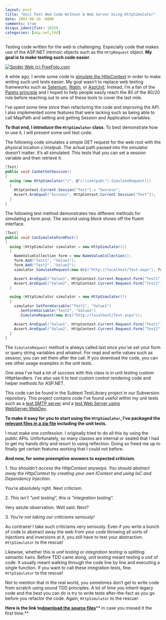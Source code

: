 ```yaml
---
layout: post
title: "Unit Test Web Code Without A Web Server Using HttpSimulator"
date: 2007-06-19 -0800
comments: true
disqus_identifier: 18356
categories: [asp.net,tdd]
---
```

Testing code written for the web is challenging. Especially code that
makes use of the ASP.NET intrinsic objects such as the `HttpRequest`
object. **My goal is to make testing such code easier**.

[![Spider Web (c)
FreeFoto.com](http://haacked.com/images/haacked_com/WindowsLiveWriter/WriteUnitTestsForTheWebWithoutAWebServer_13D45/01_17_8---Spiders-Web_web_1.jpg)](http://www.freefoto.com/preview/01-17-8?ffid=01-17-8 "Spider Web (c) FreeFoto.com")

A while ago, I wrote some code to [simulate the
HttpContext](http://haacked.com/archive/2005/06/11/simulating_httpContext.aspx "Simulate HttpContext for Unit Tests Without Using Cassini nor IIS")
in order to make writing such unit tests easier. My goal wasn’t to
replace web testing frameworks such as
[Selenium](http://www.openqa.org/selenium/ "Selenium Web Testing Tool"),
[Watin](http://watin.sourceforge.net/ "Watin"), or
[AspUnit](http://aspunit.sourceforge.net/ "AspUnit"). Instead, I’m a fan
of the [Pareto
principle](http://en.wikipedia.org/wiki/Pareto_principle "Pareto Principle on Wikipedia")
and I hoped to help people easily reach the 80 of the 80/20 rule before
reaching out to one of these tools to cover the last mile.

I’ve spent some time since then refactoring the code and improving the
API. I also implemented some features that were lacking such as being
able to call MapPath and setting and getting Session and Application
variables.

**To that end, I introduce the `HttpSimulator` class**. To best
demonstrate how to use it, I will present some unit test code.

The following code simulates a simple GET request for the web root with
the physical location *c:\\inetpub*. The actual path passed into the
simulator doesn’t matter. It’s all simulated. This tests that you can
set a session variable and then retrieve it.

```csharp
[Test]
public void CanGetSetSession()
{
  using (new HttpSimulator("/", @"c:\inetpub\").SimulateRequest())
  {
    HttpContext.Current.Session["Test"] = "Success";
    Assert.AreEqual("Success", HttpContext.Current.Session["Test"]);
  }
}
```

The following test method demonstrates two different methods for
simulating a form post. The second using block shows off the fluent
interface.

```csharp
[Test]
public void CanSimulateFormPost()
{
  using (HttpSimulator simulator = new HttpSimulator())
  {
    NameValueCollection form = new NameValueCollection();
    form.Add("Test1", "Value1");
    form.Add("Test2", "Value2");
    simulator.SimulateRequest(new Uri("http://localhost/Test.aspx"), form);

    Assert.AreEqual("Value1", HttpContext.Current.Request.Form["Test1"]);
    Assert.AreEqual("Value2", HttpContext.Current.Request.Form["Test2"]);
  }

  using (HttpSimulator simulator = new HttpSimulator())
  {
    simulator.SetFormVariable("Test1", "Value1")
      .SetFormVariable("Test2", "Value2")
      .SimulateRequest(new Uri("http://localhost/Test.aspx"));

    Assert.AreEqual("Value1", HttpContext.Current.Request.Form["Test1"]);
    Assert.AreEqual("Value2", HttpContext.Current.Request.Form["Test2"]);
  }
}
```

The `SimulateRequest` method is always called last once you’ve set your
form or query string variables and whatnot. For read and write values
such as session, you can set them after the call. If you download the
code, you can see other usage examples in the unit tests.

One area I’ve had a lot of success with this class is in unit testing
custom HttpHandlers. I’ve also use it to test custom control rendering
code and helper methods for ASP.NET.

This code can be found in the Subtext.TestLibrary project in our
Subversion repository. This project contains code I’ve found useful
within my unit tests such as a [test SMTP
server](http://haacked.com/archive/2006/05/30/ATestingMailServerForUnitTestingEmailFunctionality.aspx "A Testing Mail Server for Unit Testing Email Functionality")
and a [test Web Server using
WebServer.WebDev](http://haacked.com/archive/2006/12/12/Using_WebServer.WebDev_For_Unit_Tests.aspx "Using WebServer.WebDev for Unit Tests").

**To make it easy for you to start using the `HttpSimulator`, I’ve
packaged the [relevant files in a zip
file](http://haacked.com/code/HttpSimulator.zip "HttpSimulator Code")
including the unit tests.**

I must make one confession. I originally tried to do all this by using
the public APIs. Unfortunately, so many classes are internal or sealed
that I had to get my hands dirty and resort to using reflection. Doing
so freed me up to finally get certain features working that I could not
before.

**And now, for some preemptive answers to expected criticism.**

​1. *You shouldn’t access the HttpContext anyways. You should abstract
away the HttpContext by creating your own IContext and using IoC and
Dependency Injection.*

You’re absolutely right. Next criticism.

​2. *This isn’t "unit testing", this is "integration testing".*

Very astute observation. Well said. Next?

​3. *You’re not taking our criticisms seriously!*

Au contraire! I take such criticisms very seriously. Even if you write a
bunch of code to abstract away the web from your code throwing all sorts
of injections and inversions at it, you still have to test your
abstraction. `HttpSimulator` to the rescue!

Likewise, whether this is *unit testing* or *integration testing* is
splitting semantic hairs. Before TDD came along, *unit testing* meant
testing a *unit* of code. It usually meant walking through the code line
by line and executing a single function. If you want to call these
integration tests, fine. `HttpSimulator` to the rescue!

Not to mention that in the real world, you sometimes don’t get to write
code from scratch using sound TDD principles. A lot of time you inherit
legacy code and the best you can do is try to write tests
after-the-fact as you go before you refactor the code. Again,
`HttpSimulator` to the rescue!

**Here is the link to**[**download the source
files**](http://code.haacked.com/util/HttpSimulator.zip "HttpSimulator source files")** in
case you missed it the first time.**

